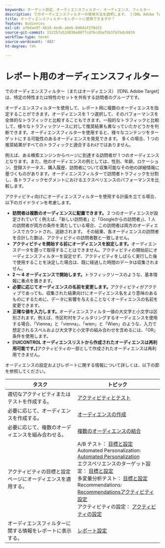 ```yaml
---
keywords: ターゲット設定、オーディエンスフィルター、オーディエンス、フィルター
description: でのオーディエンスフィルターの使用方法を説明します。 [!DNL Adobe Target] 特性を共有する訪問者のデータを表示します。
title: オーディエンスフィルターをレポートに使用できますか？
feature: Audiences
exl-id: af8dae97-4b10-4edb-a0e6-0d8daf2f0d22
source-git-commit: 152257a52d836a88ffcd76cd9af5b3fbfbdc0839
workflow-type: tm+mt
source-wordcount: '483'
ht-degree: 74%

---
```


# レポート用のオーディエンスフィルター

でのオーディエンスフィルター（またはオーディエンス） [!DNL Adobe Target] は、特定の特性または特性のセットを共有する訪問者のグループです。

オーディエンスフィルターを使用して、レポート用に複数のオーディエンスを指定することができます。オーディエンスを 1 つ選択して、そのパフォーマンスを全体的なトラフィックと比較することもできます。一般的なトラフィックと比較して、様々なトラフィックソースに対して推奨結果も異なっていたかどうかを判断できます。オーディエンスフィルターを使用すると、様々なコンテンツをターゲットにする可能性のあるオーディエンスを発見できます。 多くの場合、1 つの推奨結果がすべてのトラフィックと適合するわけではありません。

例えば、ある検索エンジンからページに到達する訪問者が 1 つのオーディエンスとなります。また、他のオーディエンスの例としては、性別、年齢、ロケーション、登録ステータス、購入履歴、訪問者について収集可能なその他の詳細情報に基づくものがあります。オーディエンスフィルターで訪問者トラフィックを分割し、各トラフィックセグメントにおけるエクスペリエンスのパフォーマンスを比較します。

アクティビティ向けにオーディエンスフィルターを使用する計画を立てる場合、以下のガイドラインを考慮します。

* **訪問者は複数のオーディエンスに配置できます。** 2 つのオーディエンスが設定されていて ( 例えば、「新しい訪問者」と「Googleからの訪問者」)、1 人の訪問者が両方の条件を満たしている場合、この訪問者は両方のオーディエンスでカウントされ、追跡されます。 その結果、各オーディエンスの訪問者を合計した数は、アクティビティの訪問者数と一致しません。
* **アクティビティを開始する前にオーディエンスを設定します。**&#x200B;オーディエンスデータを遡って取得することはできません。アクティビティの開始前にオーディエンスフィルターを設定せず、アクティビティをしばらく実行した後で使用することを決定した場合は、既に経過した時間のデータは収集されません。
* **2 ～ 4 オーディエンスで開始します。**&#x200B;トラフィックソースのような、基本情報に重点を置きます。
* **必要に応じてオーディエンスの名前を変更します。**&#x200B;アクティビティがアクティブであっても、収集された結果向けにオーディエンス名をより意味のあるものにするために、データに影響を与えることなくオーディエンスの名前を変更できます。
* **正確な値を入力します。**&#x200B;オーディエンスフィルター値の大文字と小文字は区別されます。例えば、市区町村をフィルタリングするオーディエンスを使用する場合、「Vienna」と「vienna」、「wien」と「Wien」のような、入力で想定されるスペルおよび大文字と小文字の組み合わせを含めるには、「OR」条件を使用します。
* **[!UICONTROL オーディエンスリストから作成されたオーディエンスは再利用可能です。]**&#x200B;アクティビティの一部として作成されたオーディエンスは再利用できません。

オーディエンスの設定およびレポートに関する情報について詳しくは、以下の節を参照してください。

| タスク | トピック |
|--- |--- |
| 適切なアクティビティまたはテストを作成する。 | [アクティビティとテスト](/help/main/c-intro/target-key-concepts.md) |
| 必要に応じて、オーディエンスを作成する。 | [オーディエンスの作成](/help/main/c-target/c-audiences/create-audience.md) |
| 必要に応じて、複数のオーディエンスを組み合わせる。 | [複数のオーディエンスの結合](/help/main/c-target/combining-multiple-audiences.md) |
| アクティビティの目標と設定ページにオーディエンスを適用する。 | A/B テスト： [目標と設定](/help/main/c-activities/t-test-ab/t-test-create-ab/ab-goals-and-settings.md)<br>Automated Personalization:  [Automated Personalization](/help/main/c-activities/t-automated-personalization/automated-personalization.md)<br>エクスペリエンスのターゲット設定： [目標と設定](/help/main/c-activities/t-experience-target/t-xt-create/xt-goals-and-settings.md)<br>多変量分析テスト：  [目標と設定](/help/main/c-activities/c-multivariate-testing/t-create-multivariate-test/goals-and-settings.md)<br>Recommendations: [Recommendationsアクティビティ設定](/help/main/c-recommendations/t-create-recs-activity/recs-activity-settings.md)<br>アクティビティの設定： [アクティビティの設定](/help/main/c-activities/activity-settings.md) |
| オーディエンスフィルターに関する情報をレポートに表示する。 | [レポート設定](/help/main/c-reports/c-report-settings/report-settings.md) |

